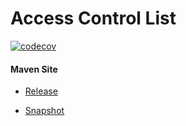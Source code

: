 # Access Control List

[![codecov](https://codecov.io/gh/bremersee/acl/branch/develop/graph/badge.svg)](https://codecov.io/gh/bremersee/acl)

#### Maven Site

- [Release](https://bremersee.github.io/acl/index.html)

- [Snapshot](https://nexus.bremersee.org/repository/maven-sites/acl/0.2.0-SNAPSHOT/index.html)


